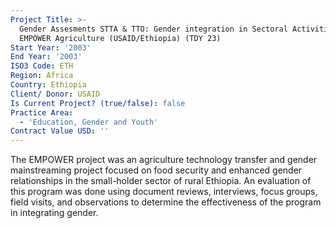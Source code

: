 ```yaml
---
Project Title: >-
  Gender Assesments STTA & TTO: Gender integration in Sectoral Activities:
  EMPOWER Agriculture (USAID/Ethiopia) (TDY 23)
Start Year: '2003'
End Year: '2003'
ISO3 Code: ETH
Region: Africa
Country: Ethiopia
Client/ Donor: USAID
Is Current Project? (true/false): false
Practice Area:
  - 'Education, Gender and Youth'
Contract Value USD: ''
---
```

The EMPOWER project was an agriculture technology transfer and gender mainstreaming project focused on food security and enhanced gender relationships in the small-holder sector of rural Ethiopia. An evaluation of this program was done using document reviews, interviews, focus groups, field visits, and observations to determine the effectiveness of the program in integrating gender.